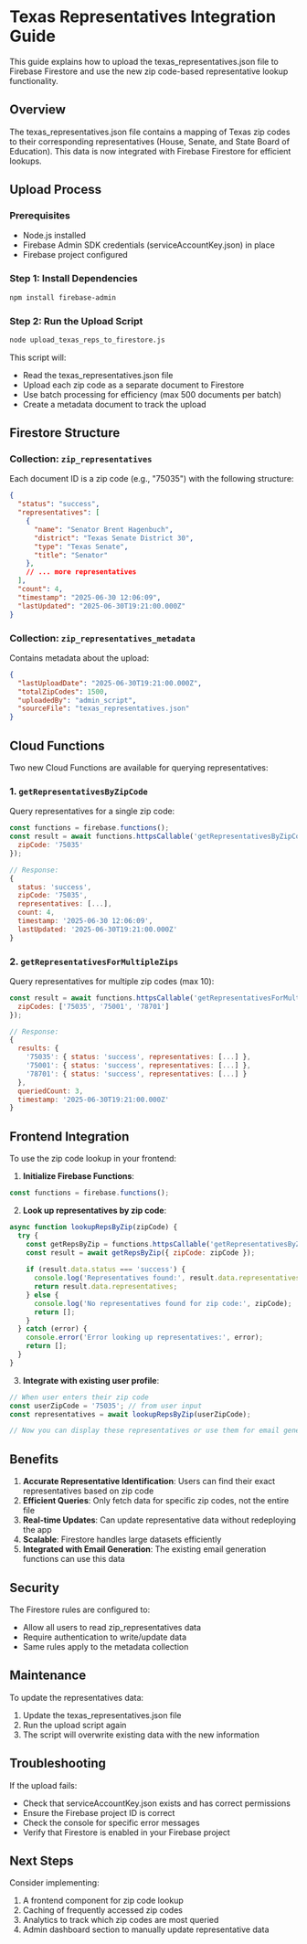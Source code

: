 # Texas Representatives Integration Guide

This guide explains how to upload the texas_representatives.json file to Firebase Firestore and use the new zip code-based representative lookup functionality.

## Overview

The texas_representatives.json file contains a mapping of Texas zip codes to their corresponding representatives (House, Senate, and State Board of Education). This data is now integrated with Firebase Firestore for efficient lookups.

## Upload Process

### Prerequisites
- Node.js installed
- Firebase Admin SDK credentials (serviceAccountKey.json) in place
- Firebase project configured

### Step 1: Install Dependencies
```bash
npm install firebase-admin
```

### Step 2: Run the Upload Script
```bash
node upload_texas_reps_to_firestore.js
```

This script will:
- Read the texas_representatives.json file
- Upload each zip code as a separate document to Firestore
- Use batch processing for efficiency (max 500 documents per batch)
- Create a metadata document to track the upload

## Firestore Structure

### Collection: `zip_representatives`
Each document ID is a zip code (e.g., "75035") with the following structure:
```json
{
  "status": "success",
  "representatives": [
    {
      "name": "Senator Brent Hagenbuch",
      "district": "Texas Senate District 30",
      "type": "Texas Senate",
      "title": "Senator"
    },
    // ... more representatives
  ],
  "count": 4,
  "timestamp": "2025-06-30 12:06:09",
  "lastUpdated": "2025-06-30T19:21:00.000Z"
}
```

### Collection: `zip_representatives_metadata`
Contains metadata about the upload:
```json
{
  "lastUploadDate": "2025-06-30T19:21:00.000Z",
  "totalZipCodes": 1500,
  "uploadedBy": "admin_script",
  "sourceFile": "texas_representatives.json"
}
```

## Cloud Functions

Two new Cloud Functions are available for querying representatives:

### 1. `getRepresentativesByZipCode`
Query representatives for a single zip code:
```javascript
const functions = firebase.functions();
const result = await functions.httpsCallable('getRepresentativesByZipCode')({
  zipCode: '75035'
});

// Response:
{
  status: 'success',
  zipCode: '75035',
  representatives: [...],
  count: 4,
  timestamp: '2025-06-30 12:06:09',
  lastUpdated: '2025-06-30T19:21:00.000Z'
}
```

### 2. `getRepresentativesForMultipleZips`
Query representatives for multiple zip codes (max 10):
```javascript
const result = await functions.httpsCallable('getRepresentativesForMultipleZips')({
  zipCodes: ['75035', '75001', '78701']
});

// Response:
{
  results: {
    '75035': { status: 'success', representatives: [...] },
    '75001': { status: 'success', representatives: [...] },
    '78701': { status: 'success', representatives: [...] }
  },
  queriedCount: 3,
  timestamp: '2025-06-30T19:21:00.000Z'
}
```

## Frontend Integration

To use the zip code lookup in your frontend:

1. **Initialize Firebase Functions**:
```javascript
const functions = firebase.functions();
```

2. **Look up representatives by zip code**:
```javascript
async function lookupRepsByZip(zipCode) {
  try {
    const getRepsByZip = functions.httpsCallable('getRepresentativesByZipCode');
    const result = await getRepsByZip({ zipCode: zipCode });
    
    if (result.data.status === 'success') {
      console.log('Representatives found:', result.data.representatives);
      return result.data.representatives;
    } else {
      console.log('No representatives found for zip code:', zipCode);
      return [];
    }
  } catch (error) {
    console.error('Error looking up representatives:', error);
    return [];
  }
}
```

3. **Integrate with existing user profile**:
```javascript
// When user enters their zip code
const userZipCode = '75035'; // from user input
const representatives = await lookupRepsByZip(userZipCode);

// Now you can display these representatives or use them for email generation
```

## Benefits

1. **Accurate Representative Identification**: Users can find their exact representatives based on zip code
2. **Efficient Queries**: Only fetch data for specific zip codes, not the entire file
3. **Real-time Updates**: Can update representative data without redeploying the app
4. **Scalable**: Firestore handles large datasets efficiently
5. **Integrated with Email Generation**: The existing email generation functions can use this data

## Security

The Firestore rules are configured to:
- Allow all users to read zip_representatives data
- Require authentication to write/update data
- Same rules apply to the metadata collection

## Maintenance

To update the representatives data:
1. Update the texas_representatives.json file
2. Run the upload script again
3. The script will overwrite existing data with the new information

## Troubleshooting

If the upload fails:
- Check that serviceAccountKey.json exists and has correct permissions
- Ensure the Firebase project ID is correct
- Check the console for specific error messages
- Verify that Firestore is enabled in your Firebase project

## Next Steps

Consider implementing:
1. A frontend component for zip code lookup
2. Caching of frequently accessed zip codes
3. Analytics to track which zip codes are most queried
4. Admin dashboard section to manually update representative data
